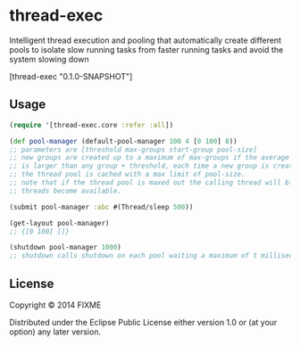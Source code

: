 # thread-exec


Intelligent thread execution and pooling that automatically create different pools to isolate slow running tasks from faster running tasks and avoid the system slowing down

[thread-exec "0.1.0-SNAPSHOT"]

## Usage

```clojure
(require '[thread-exec.core :refer :all])

(def pool-manager (default-pool-manager 100 4 [0 100] 8))
;; parameters are [threshold max-groups start-group pool-size] 
;; new groups are created up to a maximum of max-groups if the average time a function takes
;; is larger than any group + threshold, each time a new group is created a new thread pool is assigned,
;; the thread pool is cached with a max limit of pool-size.
;; note that if the thread pool is maxed out the calling thread will block only for that thread pool, until 
;; threads become available.

(submit pool-manager :abc #(Thread/sleep 500))

(get-layout pool-manager)
;; {[0 100] []}

(shutdown pool-manager 1000)
;; shutdown calls shutdown on each pool waiting a maximum of t milliseconds before calling shutdownNow


```

## License

Copyright © 2014 FIXME

Distributed under the Eclipse Public License either version 1.0 or (at
your option) any later version.
